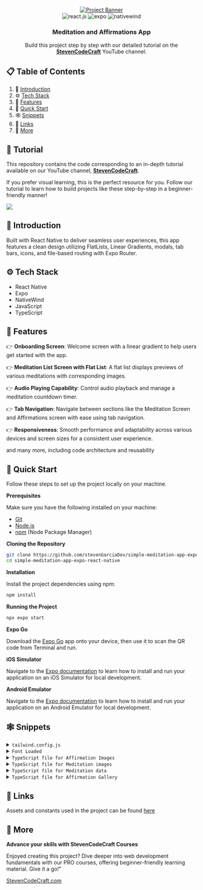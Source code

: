 <div align="center">
  <br />
    <a href="https://www.youtube.com/channel/UCzrpTaJWhZZNLLE_3obvE2Q" target="_blank">
      <img src="https://i.postimg.cc/rygDVH1m/React-Native-Git-Hub-Cover.png" alt="Project Banner">
    </a>
  <br />

  <div>
    <img src="https://img.shields.io/badge/-React_Native-black?style=for-the-badge&logoColor=white&logo=react&color=61DAFB" alt="react.js" />
    <img src="https://img.shields.io/badge/-expo-black?style=for-the-badge&logoColor=white&logo=expo&color=FD366E" alt="expo" />
    <img src="https://img.shields.io/badge/NativeWind-black?style=for-the-badge&logoColor=white&logo=tailwindcss&color=06B6D4" alt="nativewind" />
  </div>

  <h3 align="center">Meditation and Affirmations App</h3>

   <div align="center">
     Build this project step by step with our detailed tutorial on the <a href="https://www.youtube.com/channel/UCzrpTaJWhZZNLLE_3obvE2Q/videos" target="_blank"><b>StevenCodeCraft</b></a> YouTube channel.
    </div>
</div>

## 📋 <a name="table">Table of Contents</a>

1. 🤖 [Introduction](#introduction)
2. ⚙️ [Tech Stack](#tech-stack)
3. 🔋 [Features](#features)
4. 🤸 [Quick Start](#quick-start)
5. 🕸️ [Snippets](#snippets)
6. 🔗 [Links](#links)
7. 🚀 [More](#more)

## 🚨 Tutorial

This repository contains the code corresponding to an in-depth tutorial available on our YouTube channel, <a href="https://www.youtube.com/channel/UCzrpTaJWhZZNLLE_3obvE2Q" target="_blank"><b>StevenCodeCraft</b></a>.

If you prefer visual learning, this is the perfect resource for you. Follow our tutorial to learn how to build projects like these step-by-step in a beginner-friendly manner!

<a href="https://www.youtube.com/channel/UCzrpTaJWhZZNLLE_3obvE2Q" target="_blank"><img src="https://github.com/sujatagunale/EasyRead/assets/151519281/1736fca5-a031-4854-8c09-bc110e3bc16d" /></a>

## <a name="introduction">🤖 Introduction</a>

Built with React Native to deliver seamless user experiences, this app features a clean design utilizing FlatLists, Linear Gradients, modals, tab bars, icons, and file-based routing with Expo Router.

## <a name="tech-stack">⚙️ Tech Stack</a>

- React Native
- Expo
- NativeWind
- JavaScript
- TypeScript

## <a name="features">🔋 Features</a>

👉 **Onboarding Screen**: Welcome screen with a linear gradient to help users get started with the app.

👉 **Meditation List Screen with Flat List**: A flat list displays previews of various meditations with corresponding images.

👉 **Audio Playing Capability**: Control audio playback and manage a meditation countdown timer.

👉 **Tab Navigation**: Navigate between sections like the Meditation Screen and Affirmations screen with ease using tab navigation.

👉 **Responsiveness**: Smooth performance and adaptability across various devices and screen sizes for a consistent user experience.

and many more, including code architecture and reusability

## <a name="quick-start">🤸 Quick Start</a>

Follow these steps to set up the project locally on your machine.

**Prerequisites**

Make sure you have the following installed on your machine:

- [Git](https://git-scm.com/)
- [Node.js](https://nodejs.org/en)
- [npm](https://www.npmjs.com/) (Node Package Manager)

**Cloning the Repository**

```bash
git clone https://github.com/stevenGarciaDev/simple-meditation-app-expo-react-native.git
cd simple-meditation-app-expo-react-native
```

**Installation**

Install the project dependencies using npm:

```bash
npm install
```

**Running the Project**

```bash
npx expo start
```

**Expo Go**

Download the [Expo Go](https://expo.dev/go) app onto your device, then use it to scan the QR code from Terminal and run.

**iOS Simulator**

Navigate to the [Expo documentation](https://docs.expo.dev/workflow/ios-simulator/) to learn how to install and run your application on an iOS Simulator for local development.

**Android Emulator**

Navigate to the [Expo documentation](https://docs.expo.dev/workflow/android-studio-emulator/) to learn how to install and run your application on an Android Emulator for local development.

## <a name="snippets">🕸️ Snippets</a>

<details>
<summary><code>tailwind.config.js</code></summary>

```javascript
/** @type {import('tailwindcss').Config} */
module.exports = {
  content: [
    "./App.{js,jsx,ts,tsx}",
    "./app/**/*.{js,jsx,ts,tsx}", // Include all JS, JSX, TS, and TSX files in the app folder
    "./components/**/*.{js,jsx,ts,tsx}", // Include all JS, JSX, TS, and TSX files in the components folder]
    "./app/(tabs)/meditate.tsx",
  ],
  theme: {
    extend: {
      fontFamily: {
        rmono: ["Roboto-Mono", "sans-serif"],
      },
    },
  },
  plugins: [],
};
```

</details>

<details>
<summary><code>Font Loaded</code></summary>

```javascript
const [fontsLoaded, error] = useFonts({
  "Roboto-Mono": require("../assets/fonts/RobotoMono-Regular.ttf"),
});
```

</details>

<details>
<summary><code>TypeScript file for Affirmation Images</code></summary>

```javascript
import californiaBackyardOne from "@/assets/affirmation-images/California-backyard-1.webp";
import californiaBackyardTwo from "@/assets/affirmation-images/California-backyard-2.webp";
import californiaBackyardThree from "@/assets/affirmation-images/California-backyard-3.webp";
import californiaBackyardFour from "@/assets/affirmation-images/California-backyard-4.webp";

import englishCountrysideOne from "@/assets/affirmation-images/english-countryside-1.webp";
import englishCountrysideTwo from "@/assets/affirmation-images/english-countryside-2.webp";
import englishCountrysideThree from "@/assets/affirmation-images/english-countryside-3.webp";
import englishCountrysideFour from "@/assets/affirmation-images/english-countryside-4.webp";

import mountainMeditateOne from "@/assets/affirmation-images/mountain-meditate-1.webp";
import mountainMeditateTwo from "@/assets/affirmation-images/mountain-meditate-2.webp";
import mountainMeditateThree from "@/assets/affirmation-images/mountain-meditate-3.webp";
import mountainMeditateFour from "@/assets/affirmation-images/mountain-meditate-4.webp";

import nightSkyOne from "@/assets/affirmation-images/night-sky-1.webp";
import nightSkyTwo from "@/assets/affirmation-images/night-sky-2.webp";
import nightSkyThree from "@/assets/affirmation-images/night-sky-3.webp";
import nightSkyFour from "@/assets/affirmation-images/night-sky-4.webp";

import oregonOne from "@/assets/affirmation-images/oregon-1.webp";
import oregonTwo from "@/assets/affirmation-images/oregon-2.webp";
import oregonThree from "@/assets/affirmation-images/oregon-3.webp";
import oregonFour from "@/assets/affirmation-images/oregon-4.webp";

import relaxingRiverOne from "@/assets/affirmation-images/relaxing-river-1.webp";
import relaxingRiverTwo from "@/assets/affirmation-images/relaxing-river-2.webp";
import relaxingRiverThree from "@/assets/affirmation-images/relaxing-river-3.webp";
import relaxingRiverFour from "@/assets/affirmation-images/relaxing-river-4.webp";

import tuscannyOne from "@/assets/affirmation-images/Tuscanny-1.webp";
import tuscannyTwo from "@/assets/affirmation-images/Tuscanny-2.webp";
import tuscannyThree from "@/assets/affirmation-images/Tuscanny-3.webp";
import tuscannyFour from "@/assets/affirmation-images/Tuscanny-4.webp";

export default {
  californiaBackyardOne,
  californiaBackyardTwo,
  californiaBackyardThree,
  californiaBackyardFour,
  englishCountrysideOne,
  englishCountrysideTwo,
  englishCountrysideThree,
  englishCountrysideFour,
  mountainMeditateOne,
  mountainMeditateTwo,
  mountainMeditateThree,
  mountainMeditateFour,
  nightSkyOne,
  nightSkyTwo,
  nightSkyThree,
  nightSkyFour,
  oregonOne,
  oregonTwo,
  oregonThree,
  oregonFour,
  relaxingRiverOne,
  relaxingRiverTwo,
  relaxingRiverThree,
  relaxingRiverFour,
  tuscannyOne,
  tuscannyTwo,
  tuscannyThree,
  tuscannyFour,
};
```

</details>

<details>
<summary><code>TypeScript file for Meditation images</code></summary>

```javascript
import treeImage from "@/assets/meditation-images/trees.webp";
import meditatingUnderTree from "@/assets/meditation-images/meditate-under-tree.webp";
import riverImage from "@/assets/meditation-images/river.webp";
// import beachImage from "@/assets/meditation-images/beach.webp";
import beachImage from "../assets/meditation-images/beach.png";

import yosemiteStars from "@/assets/meditation-images/yosemite-stars.webp";
import waterfall from "@/assets/meditation-images/waterfall.webp";

export default [
  treeImage,
  riverImage,
  meditatingUnderTree,
  beachImage,
  yosemiteStars,
  waterfall,
];
```

</details>

<details>
<summary><code>TypeScript file for Meditation data</code></summary>

```javascript
export interface MeditationType {
  id: number;
  title: string;
  image: string;
  audio: string;
}

export const MEDITATION_DATA: MeditationType[] = [
  {
    id: 1,
    title: "Mountains",
    image: "trees.webp",
    audio: "trees.mp3",
  },
  {
    id: 2,
    title: "Rivers",
    image: "river.webp",
    audio: "river.mp3",
  },
  {
    id: 3,
    title: "Sunset",
    image: "meditate-under-tree.webp",
    audio: "meditate-under-tree.mp3",
  },
  {
    id: 4,
    title: "Beaches",
    image: "beach.webp",
    audio: "beach.mp3",
  },
  {
    id: 5,
    title: "Starry Night",
    image: "yosemite-stars.webp",
    audio: "yosemite-stars.mp3",
  },
  {
    id: 6,
    title: "Waterfall",
    image: "waterfall.webp",
    audio: "waterfall.mp3",
  },
];

export const AUDIO_FILES: { [key: string]: any } = {
  "trees.mp3": require("@/assets/audio/trees.mp3"),
  "river.mp3": require("@/assets/audio/river.mp3"),
  "meditate-under-tree.mp3": require("@/assets/audio/meditate-under-tree.mp3"),
  "beach.mp3": require("@/assets/audio/beach.mp3"),
  "yosemite-stars.mp3": require("@/assets/audio/yosemite-stars.mp3"),
  "waterfall.mp3": require("@/assets/audio/waterfall.mp3"),
};
```

</details>

<details>
<summary><code>TypeScript file for Affirmation Gallery</code></summary>

```javascript
import images from "@/constants/affirmation-images";

const AFFIRMATION_GALLERY = [
  {
    title: "Positivity",
    data: [
      {
        id: 1,
        text: "Every day brings new opportunities to grow and excel. I am constantly evolving and improving. My positive mindset attracts abundance and success. I am grateful for the journey and the lessons it brings.",
        image: images.californiaBackyardOne,
      },
      {
        id: 2,
        text: "I am the architect of my destiny, and I build it with positivity and determination. Challenges are stepping stones to my greatness. I embrace each moment with enthusiasm and confidence. My future is bright and limitless.",
        image: images.californiaBackyardTwo,
      },
      {
        id: 3,
        text: "I radiate positivity and inspire those around me. My energy is contagious, and it fuels my drive to succeed. I focus on solutions, not problems, and I am resilient in the face of adversity. I am committed to living a life of purpose and joy.",
        image: images.californiaBackyardThree,
      },
      {
        id: 4,
        text: "I believe in my potential and trust the process of life. Every setback is a setup for a greater comeback. I choose to see the good in every situation and remain optimistic. My passion and persistence are the keys to my unstoppable success.",
        image: images.californiaBackyardFour,
      },
    ],
  },
  {
    title: "Reduce Anxiety",
    data: [
      {
        id: 5,
        text: "I am in control of my thoughts, and I choose peace over worry. Each breath I take calms my mind and soothes my soul. I release the need to stress over what I cannot control. I am strong, capable, and at ease in all situations.",
        image: images.englishCountrysideOne,
      },
      {
        id: 6,
        text: "I embrace calmness and serenity as my natural state of being. My mind is clear, my heart is light, and I am present in this moment. Anxiety has no power over me, for I am resilient and grounded. I trust in my ability to handle whatever comes my way.",
        image: images.englishCountrysideTwo,
      },
      {
        id: 7,
        text: "Every day, I grow more confident in managing my stress and anxiety. I focus on positive thoughts and let go of fears that do not serve me. I am surrounded by support and love, and I embrace the peace within me. My inner strength guides me through any challenge with grace and calm.",
        image: images.englishCountrysideThree,
      },
      {
        id: 8,
        text: "I release tension and embrace relaxation in my mind and body. I am safe, I am loved, and I am free from the grip of anxiety. Each step I take is filled with confidence and tranquility. I choose to live in the present moment, where peace and joy reside.",
        image: images.englishCountrysideFour,
      },
    ],
  },
  {
    title: "Success",
    data: [
      {
        id: 9,
        text: "I am destined for greatness, and every step I take leads me closer to success. My dedication and hard work are the building blocks of my achievements. I see opportunities where others see obstacles. Success is my journey, and I embrace it with passion and perseverance.",
        image: images.mountainMeditateOne,
      },
      {
        id: 10,
        text: "I am a powerful creator of my destiny, and I attract success effortlessly. My vision is clear, my goals are set, and my actions are aligned with my highest purpose. I celebrate each victory, no matter how small, as a stepping stone to my ultimate triumph. I am unstoppable, and my potential is limitless.",
        image: images.mountainMeditateTwo,
      },
      {
        id: 11,
        text: "I believe in my abilities and trust the process of achieving success. Challenges are opportunities for growth and refinement. I am focused, driven, and committed to my goals. Success flows to me naturally because I am prepared and deserving.",
        image: images.mountainMeditateThree,
      },
      {
        id: 12,
        text: "I am a magnet for success and abundance in all areas of my life. My mindset is positive, and my actions are intentional. I learn from every experience and continuously improve. Success is not a destination but a journey I enjoy every day.",
        image: images.mountainMeditateFour,
      },
    ],
  },
  {
    title: "Self-Belief",
    data: [
      {
        id: 13,
        text: "I believe in my infinite potential and trust my inner wisdom. Every day, I grow more confident in my abilities and my purpose. I am capable of achieving greatness and worthy of all my dreams. My self-belief is the foundation of my success.",
        image: images.nightSkyOne,
      },
      {
        id: 14,
        text: "I trust myself and my journey, knowing I have everything I need within me. My unique strengths and talents guide me towards my goals. I am resilient and can overcome any challenge that comes my way. My belief in myself fuels my determination and courage.",
        image: images.nightSkyTwo,
      },
      {
        id: 15,
        text: "I am confident in who I am and what I have to offer the world. Each step I take is filled with purpose and self-assurance. I embrace my individuality and celebrate my achievements. My self-belief empowers me to create the life I desire.",
        image: images.nightSkyThree,
      },
      {
        id: 16,
        text: "I am the master of my destiny and believe in my ability to shape my future. My thoughts are powerful, and I choose to think positively about myself. I am worthy of success and happiness. With each passing day, my self-belief grows stronger and unwavering.",
        image: images.nightSkyFour,
      },
    ],
  },
  {
    title: "Mental Health",
    data: [
      {
        id: 17,
        text: "I prioritize my mental health and nurture my mind with positivity and care. I am resilient and capable of overcoming any challenge that comes my way. Each day, I grow stronger, more balanced, and more at peace. My mental well-being is a cornerstone of my overall success.",
        image: images.oregonOne,
      },
      {
        id: 18,
        text: "I embrace the journey of healing and growth, knowing that my mental health is worth every effort. I am patient with myself and recognize my progress, no matter how small. Positive thoughts and actions uplift my spirit and renew my strength. I am in control of my mental well-being and choose to thrive.",
        image: images.oregonTwo,
      },
      {
        id: 19,
        text: "I am mindful of my thoughts and choose to focus on what brings me joy and peace. My mind is a powerful tool, and I use it to create a life of happiness and fulfillment. I am deserving of self-care and take time to nurture my mental health daily. With each breath, I release stress and embrace calmness.",
        image: images.oregonThree,
      },
      {
        id: 20,
        text: "I am committed to maintaining a healthy mind and nurturing my emotional well-being. I surround myself with positive influences and seek support when needed. My mental health is a priority, and I take proactive steps to protect and enhance it. I am grateful for my resilience and the strength it brings to my life.",
        image: images.oregonFour,
      },
    ],
  },
  {
    title: "Law of Attraction",
    data: [
      {
        id: 21,
        text: "I am a powerful magnet for all that I desire, attracting abundance and success effortlessly. My thoughts are aligned with positivity, and I visualize my goals with clarity and conviction. The universe responds to my optimistic energy, bringing opportunities and blessings into my life. I am grateful for the manifestations that unfold each day.",
        image: images.relaxingRiverOne,
      },
      {
        id: 22,
        text: "I attract success, love, and prosperity with every positive thought I have. My mind is a beacon of positivity, drawing the best into my life. I focus on what I want, not on what I fear, and the universe aligns to make it happen. I am worthy of all the good that comes my way, and I embrace it fully.",
        image: images.relaxingRiverTwo,
      },
      {
        id: 23,
        text: "I am in harmony with the universal laws and trust that everything I desire is on its way to me. My energy is vibrant and magnetic, attracting abundance in all areas of my life. I believe in the power of my intentions and the certainty of their manifestation. Every day, I see evidence of my desires becoming reality.",
        image: images.relaxingRiverThree,
      },
      {
        id: 24,
        text: "I consciously create my reality through my thoughts, feelings, and actions. I attract people and circumstances that support my growth and happiness. My positive mindset and unwavering belief in my dreams set the stage for their manifestation. I am grateful for the abundance and joy that flow into my life effortlessly.",
        image: images.relaxingRiverFour,
      },
    ],
  },
  {
    title: "Limiting Beliefs",
    data: [
      {
        id: 25,
        text: "I release all limiting beliefs and embrace my limitless potential. My mind is free from doubts, and I trust in my ability to achieve greatness. Each day, I replace negative thoughts with empowering beliefs. I am capable, worthy, and destined for success.",
        image: images.tuscannyOne,
      },
      {
        id: 26,
        text: "I am no longer held back by past limitations; I create my own reality. My beliefs shape my future, and I choose to believe in my strength and potential. I break through barriers and achieve what I once thought impossible. My life is a reflection of my powerful, positive mindset.",
        image: images.tuscannyTwo,
      },
      {
        id: 27,
        text: "I am the master of my thoughts, and I choose to eliminate all limiting beliefs. I see challenges as opportunities for growth and success. My potential is boundless, and I am constantly evolving into the best version of myself. I believe in my power to create a life of abundance and joy.",
        image: images.tuscannyThree,
      },
      {
        id: 28,
        text: "I replace limiting beliefs with thoughts of possibility and greatness. My mind is a fertile ground for positive, empowering beliefs. I attract success and happiness because I believe I deserve them. Every step I take is guided by confidence and self-assurance, leading me to my highest potential.",
        image: images.tuscannyFour,
      },
    ],
  },
];

export default AFFIRMATION_GALLERY;
```

</details>

## <a name="links">🔗 Links</a>

Assets and constants used in the project can be found [here](https://drive.google.com/drive/folders/1ZNn-26vUkscU4Bx08BQsyY_i0HkbuzH5?usp=sharing)

## <a name="more">🚀 More</a>

**Advance your skills with StevenCodeCraft Courses**

Enjoyed creating this project? Dive deeper into web development fundamentals with our PRO courses, offering beginner-friendly learning material. Give it a go!"

<a href="https://stevencodecraft.com" target="_blank">
    StevenCodeCraft.com
</a>
